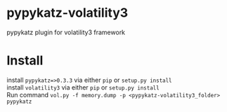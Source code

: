 # pypykatz-volatility3
pypykatz plugin for volatility3 framework

# Install
install `pypykatz=>0.3.3`  via either `pip` or `setup.py install`  
install `volatility3` via either `pip` or `setup.py install`  
Run command `vol.py -f memory.dump -p <pypykatz-volatility3_folder> pypykatz`  

